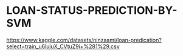 # LOAN-STATUS-PREDICTION-BY-SVM

https://www.kaggle.com/datasets/ninzaami/loan-predication?select=train_u6lujuX_CVtuZ9i+%281%29.csv
